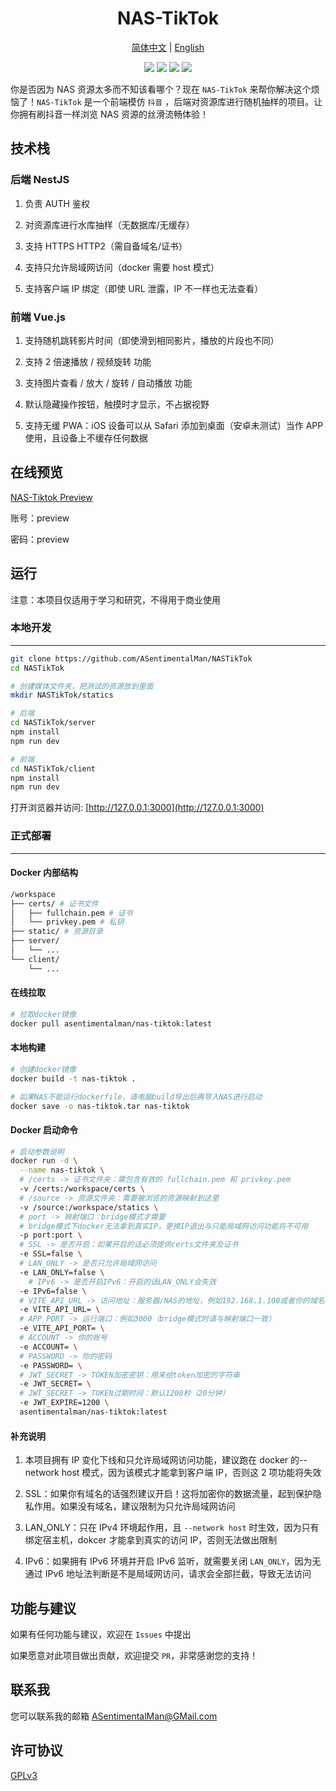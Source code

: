 <h1 align="center">
  NAS-TikTok
</h1>

<p align="center">
 <a href="README.md">简体中文</a> | <a href="README_en.md">English</a>
</p>

<p align="center">
<a><img src="https://img.shields.io/badge/license-GPLv3-orange"/></a>
<a><img src="https://img.shields.io/badge/PRs-welcome-brightgreen"/></a>
<a><img src="https://img.shields.io/badge/Powered%20by-NestJS-blue"/></a>
<a><img src="https://img.shields.io/badge/Powered%20by-Vue.js-blue"/></a>

</p>

你是否因为 NAS 资源太多而不知该看哪个？现在 `NAS-TikTok` 来帮你解决这个烦恼了！`NAS-TikTok` 是一个前端模仿 `抖音` ，后端对资源库进行随机抽样的项目。让你拥有刷抖音一样浏览 NAS 资源的丝滑流畅体验！

## 技术栈

### 后端 NestJS

1. 负责 AUTH 鉴权

2. 对资源库进行水库抽样（无数据库/无缓存）

3. 支持 HTTPS HTTP2（需自备域名/证书）

4. 支持只允许局域网访问（docker 需要 host 模式）

5. 支持客户端 IP 绑定（即使 URL 泄露，IP 不一样也无法查看）

### 前端 Vue.js

1. 支持随机跳转影片时间（即使滑到相同影片，播放的片段也不同）

2. 支持 2 倍速播放 / 视频旋转 功能

3. 支持图片查看 / 放大 / 旋转 / 自动播放 功能

4. 默认隐藏操作按钮，触摸时才显示，不占据视野

5. 支持无缓 PWA：iOS 设备可以从 Safari 添加到桌面（安卓未测试）当作 APP 使用，且设备上不缓存任何数据

## 在线预览

[NAS-Tiktok Preview](https://dev.engraved.cn/nas-tiktok)

账号：preview

密码：preview

## 运行

注意：本项目仅适用于学习和研究，不得用于商业使用

### 本地开发

---

```bash
git clone https://github.com/ASentimentalMan/NASTikTok
cd NASTikTok

# 创建媒体文件夹，把测试的资源放到里面
mkdir NASTikTok/statics

# 后端
cd NASTikTok/server
npm install
npm run dev

# 前端
cd NASTikTok/client
npm install
npm run dev
```

打开浏览器并访问: [http://127.0.0.1:3000](http://127.0.0.1:3000)

### 正式部署

---

#### Docker 内部结构

```bash
/workspace
├── certs/ # 证书文件
│   ├── fullchain.pem # 证书
│   └── privkey.pem # 私钥
├── static/ # 资源目录
├── server/
│   └── ...
└── client/
    └── ...
```

#### 在线拉取

```bash
# 拉取docker镜像
docker pull asentimentalman/nas-tiktok:latest
```

#### 本地构建

```bash
# 创建docker镜像
docker build -t nas-tiktok .

# 如果NAS不能运行dockerfile，请电脑build导出后再导入NAS进行启动
docker save -o nas-tiktok.tar nas-tiktok
```

#### Docker 启动命令

```bash
# 启动参数说明
docker run -d \
  --name nas-tiktok \
  # /certs -> 证书文件夹：需包含有效的 fullchain.pem 和 privkey.pem
  -v /certs:/workspace/certs \
  # /source -> 资源文件夹：需要被浏览的资源映射到这里
  -v /source:/workspace/statics \
  # port -> 映射端口：bridge模式才需要
  # bridge模式下docker无法拿到真实IP，更换IP退出与只能局域网访问功能将不可用
  -p port:port \
  # SSL -> 是否开启：如果开启的话必须提供certs文件夹及证书
  -e SSL=false \
  # LAN_ONLY -> 是否只允许局域网访问
  -e LAN_ONLY=false \
    # IPv6 -> 是否开启IPv6：开启的话LAN_ONLY会失效
  -e IPv6=false \
  # VITE_API_URL -> 访问地址：服务器/NAS的地址，例如192.168.1.100或者你的域名
  -e VITE_API_URL= \
  # APP_PORT -> 运行端口：例如3000（bridge模式时请与映射端口一致）
  -e VITE_API_PORT= \
  # ACCOUNT -> 你的账号
  -e ACCOUNT= \
  # PASSWORD -> 你的密码
  -e PASSWORD= \
  # JWT_SECRET -> TOKEN加密密钥：用来给token加密的字符串
  -e JWT_SECRET= \
  # JWT_SECRET -> TOKEN过期时间：默认1200秒（20分钟）
  -e JWT_EXPIRE=1200 \
  asentimentalman/nas-tiktok:latest
```

#### 补充说明

1. 本项目拥有 IP 变化下线和只允许局域网访问功能，建议跑在 docker 的--network host 模式，因为该模式才能拿到客户端 IP，否则这 2 项功能将失效

2. SSL：如果你有域名的话强烈建议开启！这将加密你的数据流量，起到保护隐私作用。如果没有域名，建议限制为只允许局域网访问

3. LAN_ONLY：只在 IPv4 环境起作用，且 `--network host` 时生效，因为只有绑定宿主机，dokcer 才能拿到真实的访问 IP，否则无法做出限制

4. IPv6：如果拥有 IPv6 环境并开启 IPv6 监听，就需要关闭 `LAN_ONLY`，因为无通过 IPv6 地址法判断是不是局域网访问，请求会全部拦截，导致无法访问

## 功能与建议

如果有任何功能与建议，欢迎在 `Issues` 中提出

如果愿意对此项目做出贡献，欢迎提交 `PR`，非常感谢您的支持！

## 联系我

您可以联系我的邮箱 <a href="mailto:ASentimentalMan@GMail.com">ASentimentalMan@GMail.com</a>

## 许可协议

[GPLv3](LICENSE)
